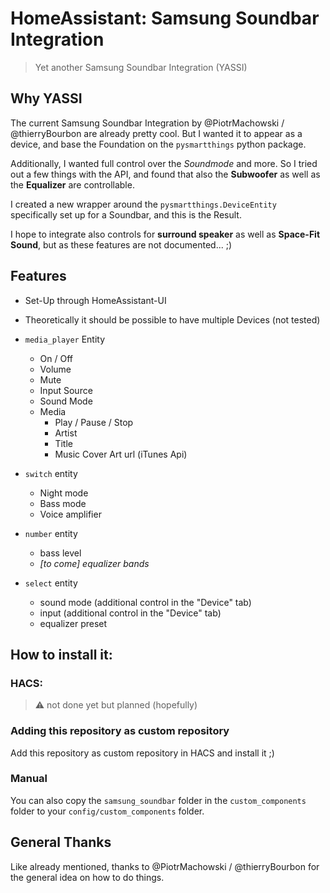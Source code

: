 # HomeAssistant: Samsung Soundbar Integration

> Yet another Samsung Soundbar Integration (YASSI)

## Why YASSI

The current Samsung Soundbar Integration by @PiotrMachowski / @thierryBourbon are already pretty cool.
But I wanted it to appear as a device, and base the Foundation on the `pysmartthings` python package.

Additionally, I wanted full control over the *Soundmode* and more. So I tried out a few things with the API,
and found that also the **Subwoofer** as well as the **Equalizer** are controllable.

I created a new wrapper around the `pysmartthings.DeviceEntity` specifically set up for a Soundbar, and this
is the Result.

I hope to integrate also controls for **surround speaker** as well as **Space-Fit Sound**, but as these features
are not documented... ;) 

## Features

- Set-Up through HomeAssistant-UI
- Theoretically it should be possible to have multiple Devices (not tested)

- `media_player` Entity
  - On / Off
  - Volume
  - Mute
  - Input Source
  - Sound Mode
  - Media
    - Play / Pause / Stop
    - Artist
    - Title
    - Music Cover Art url (iTunes Api)
- `switch` entity
  - Night mode
  - Bass mode
  - Voice amplifier
- `number` entity
  - bass level
  - *[to come] equalizer bands*
- `select` entity
  - sound mode (additional control in the "Device" tab)
  - input (additional control in the "Device" tab)
  - equalizer preset

## How to install it:

### HACS: 
>  ⚠️ not done yet but planned (hopefully)

### Adding this repository as custom repository

Add this repository as custom repository in HACS and install it ;)

### Manual

You can also copy the `samsung_soundbar` folder in the `custom_components` folder to
your `config/custom_components` folder.


## General Thanks

Like already mentioned, thanks to @PiotrMachowski / @thierryBourbon for the general
idea on how to do things.